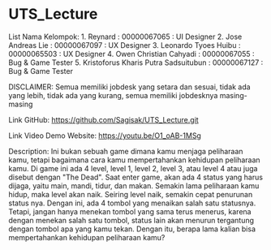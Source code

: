 # UTS_Lecture
List Nama Kelompok:
    1. Reynard                                      : 00000067065   : UI Designer
    2. Jose Andreas Lie                             : 00000067097   : UX Designer
    3. Leonardo Tyoes Huibu                         : 00000065503   : UX Designer
    4. Owen Christian Cahyadi                       : 00000067055   : Bug & Game Tester
    5. Kristoforus Kharis Putra Sadsuitubun         : 00000067127   : Bug & Game Tester

DISCLAIMER: 
Semua memiliki jobdesk yang setara dan sesuai, tidak ada yang lebih, tidak ada yang kurang, semua memiliki jobdesknya masing-masing

Link GitHub: https://github.com/Sagisak/UTS_Lecture.git

Link Video Demo Website: https://youtu.be/O1_oAB-1MSg

Description:
Ini bukan sebuah game dimana kamu menjaga peliharaan kamu, tetapi bagaimana cara kamu mempertahankan kehidupan peliharaan kamu.
Di game ini ada 4 level, level 1, level 2, level 3, atau level 4 atau juga disebut dengan "The Dead". 
Saat enter game, akan ada 4 status yang harus dijaga, yaitu main, mandi, tidur, dan makan. 
Semakin lama peliharaan kamu hidup, maka level akan naik.
Seiring level naik, semakin cepat penurunan status nya.
Dengan ini, ada 4 tombol yang menaikan salah satu statusnya. 
Tetapi, jangan hanya menekan tombol yang sama terus menerus, karena dengan menekan salah satu tombol, status lain akan menurun tergantung dengan tombol apa yang kamu tekan. 
Dengan itu, berapa lama kalian bisa mempertahankan kehidupan peliharaan kamu?